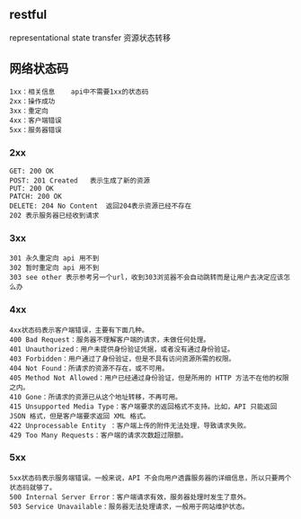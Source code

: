 ## restful
representational state transfer 资源状态转移
## 网络状态码
```text
1xx：相关信息    api中不需要1xx的状态码
2xx：操作成功
3xx：重定向
4xx：客户端错误
5xx：服务器错误
```
### 2xx
```text
GET: 200 OK
POST: 201 Created   表示生成了新的资源
PUT: 200 OK
PATCH: 200 OK
DELETE: 204 No Content  返回204表示资源已经不存在
202 表示服务器已经收到请求
```
### 3xx
```text
301 永久重定向 api 用不到
302 暂时重定向 api 用不到
303 see other 表示参考另一个url，收到303浏览器不会自动跳转而是让用户去决定应该怎么办

```
### 4xx
```text
4xx状态码表示客户端错误，主要有下面几种。
400 Bad Request：服务器不理解客户端的请求，未做任何处理。
401 Unauthorized：用户未提供身份验证凭据，或者没有通过身份验证。
403 Forbidden：用户通过了身份验证，但是不具有访问资源所需的权限。
404 Not Found：所请求的资源不存在，或不可用。
405 Method Not Allowed：用户已经通过身份验证，但是所用的 HTTP 方法不在他的权限之内。
410 Gone：所请求的资源已从这个地址转移，不再可用。
415 Unsupported Media Type：客户端要求的返回格式不支持。比如，API 只能返回 JSON 格式，但是客户端要求返回 XML 格式。
422 Unprocessable Entity ：客户端上传的附件无法处理，导致请求失败。
429 Too Many Requests：客户端的请求次数超过限额。
```
### 5xx
```text
5xx状态码表示服务端错误。一般来说，API 不会向用户透露服务器的详细信息，所以只要两个状态码就够了。
500 Internal Server Error：客户端请求有效，服务器处理时发生了意外。
503 Service Unavailable：服务器无法处理请求，一般用于网站维护状态。
```
